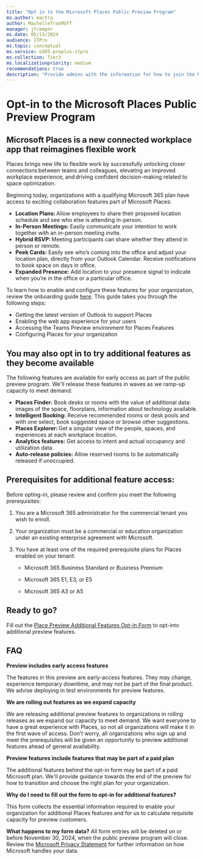 ```yaml
---
title: "Opt in to the Microsoft Places Public Preview Program"
ms.author: mactra
author: MachelleTranMSFT
manager: jtremper
ms.date: 05/13/2024
audience: ITPro
ms.topic: conceptual
ms.service: o365-proplus-itpro
ms.collection: Tier3
ms.localizationpriority: medium
recommendations: true
description: "Provide admins with the information for how to join the Microsoft Places Public Preview Program."
---
```


# Opt-in to the Microsoft Places Public Preview Program

## Microsoft Places is a new connected workplace app that reimagines flexible work

Places brings new life to flexible work by successfully unlocking closer connections between teams and colleagues, elevating an improved workplace experience, and driving confident decision-making related to space optimization.

Beginning today, organizations with a qualifying Microsoft 365 plan have access to exciting collaboration features part of Microsoft Places:

- **Location Plans:** Allow employees to share their proposed location schedule and see who else is attending in-person.
- **In-Person Meetings:** Easily communicate your intention to work together with an in-person meeting invite.
- **Hybrid RSVP:** Meeting participants can share whether they attend in person or remote. 
- **Peek Cards:** Easily see who’s coming into the office and adjust your location plan, directly from your Outlook Calendar. Receive notifications to book space on days in office. 
- **Expanded Presence:** Add location to your presence signal to indicate when you’re in the office or a particular office.

To learn how to enable and configure these features for your organization, review the onboarding guide [here](/deployoffice/places/deployment-guide-for-places). This guide takes you through the following steps:  

- Getting the latest version of Outlook to support Places 
- Enabling the web app experience for your users
- Accessing the Teams Preview environment for Places Features 
- Configuring Places for your organization

## You may also opt in to try additional features as they become available 

The following features are available for early access as part of the public preview program. We'll release these features in waves as we ramp-up capacity to meet demand:  

- **Places Finder:** Book desks or rooms with the value of additional data: images of the space, floorplans, information about technology available. 
- **Intelligent Booking:** Receive recommended rooms or desk pools and with one select, book suggested space or browse other suggestions. 
- **Places Explorer:** Get a singular view of the people, spaces, and experiences at each workplace location. 
- **Analytics features:** Get access to intent and actual occupancy and utilization data. 
- **Auto-release policies:** Allow reserved rooms to be automatically released if unoccupied.

## Prerequisites for additional feature access:  

Before opting-in, please review and confirm you meet the following prerequisites:  

1. You are a Microsoft 365 administrator for the commercial tenant you wish to enroll.

2. Your organization must be a commercial or education organization under an existing enterprise agreement with Microsoft.  

3. You have at least one of the required prerequisite plans for Places enabled on your tenant: 

    - Microsoft 365 Business Standard or Business Premium 

    - Microsoft 365 E1, E3, or E5 

    - Microsoft 365 A3 or A5

## Ready to go?  

Fill out the [Place Preview Additional Features Opt-in Form](https://forms.office.com/r/XJFTwNQep6) to opt-into additional preview features.

## FAQ

**Preview includes early access features** 

The features in this preview are early-access features. They may change, experience temporary downtime, and may not be part of the final product. We advise deploying in test environments for preview features.  

**We are rolling out features as we expand capacity**

We are releasing additional preview features to organizations in rolling releases as we expand our capacity to meet demand. We want everyone to have a great experience with Places, so not all organizations will make it in the first wave of access. Don’t worry, all organizations who sign up and meet the prerequisites will be given an opportunity to preview additional features ahead of general availability. 

**Preview features include features that may be part of a paid plan** 

The additional features behind the opt-in form may be part of a paid Microsoft plan. We'll provide guidance towards the end of the preview for how to transition and choose the right plan for your organization. 

**Why do I need to fill out the form to opt-in for additional features?**

This form collects the essential information required to enable your organization for additional Places features and for us to calculate requisite capacity for preview customers.  

**What happens to my form data?**
All form entries will be deleted on or before November 30, 2024, when the public preview program will close. Review the [Microsoft Privacy Statement](https://privacy.microsoft.com/privacystatement) for further information on how Microsoft handles your data.  
